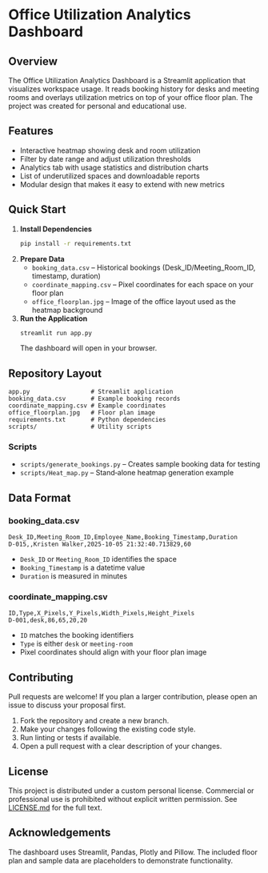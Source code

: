 # Office Utilization Analytics Dashboard

## Overview
The Office Utilization Analytics Dashboard is a Streamlit application that visualizes workspace usage. It reads booking history for desks and meeting rooms and overlays utilization metrics on top of your office floor plan. The project was created for personal and educational use.

## Features
- Interactive heatmap showing desk and room utilization
- Filter by date range and adjust utilization thresholds
- Analytics tab with usage statistics and distribution charts
- List of underutilized spaces and downloadable reports
- Modular design that makes it easy to extend with new metrics

## Quick Start
1. **Install Dependencies**
   ```bash
   pip install -r requirements.txt
   ```
2. **Prepare Data**
   - `booking_data.csv` – Historical bookings (Desk_ID/Meeting_Room_ID, timestamp, duration)
   - `coordinate_mapping.csv` – Pixel coordinates for each space on your floor plan
   - `office_floorplan.jpg` – Image of the office layout used as the heatmap background
3. **Run the Application**
   ```bash
   streamlit run app.py
   ```
   The dashboard will open in your browser.

## Repository Layout
```
app.py                 # Streamlit application
booking_data.csv       # Example booking records
coordinate_mapping.csv # Example coordinates
office_floorplan.jpg   # Floor plan image
requirements.txt       # Python dependencies
scripts/               # Utility scripts
```

### Scripts
- `scripts/generate_bookings.py` – Creates sample booking data for testing
- `scripts/Heat_map.py` – Stand‑alone heatmap generation example

## Data Format
### booking_data.csv
```
Desk_ID,Meeting_Room_ID,Employee_Name,Booking_Timestamp,Duration
D-015,,Kristen Walker,2025-10-05 21:32:40.713829,60
```
- `Desk_ID` or `Meeting_Room_ID` identifies the space
- `Booking_Timestamp` is a datetime value
- `Duration` is measured in minutes

### coordinate_mapping.csv
```
ID,Type,X_Pixels,Y_Pixels,Width_Pixels,Height_Pixels
D-001,desk,86,65,20,20
```
- `ID` matches the booking identifiers
- `Type` is either `desk` or `meeting-room`
- Pixel coordinates should align with your floor plan image

## Contributing
Pull requests are welcome! If you plan a larger contribution, please open an issue to discuss your proposal first.

1. Fork the repository and create a new branch.
2. Make your changes following the existing code style.
3. Run linting or tests if available.
4. Open a pull request with a clear description of your changes.

## License
This project is distributed under a custom personal license. Commercial or professional use is prohibited without explicit written permission. See [LICENSE.md](LICENSE.md) for the full text.

## Acknowledgements
The dashboard uses Streamlit, Pandas, Plotly and Pillow. The included floor plan and sample data are placeholders to demonstrate functionality.
